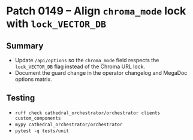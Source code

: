 # Patch 0149 – Align `chroma_mode` lock with `lock_VECTOR_DB`

## Summary
- Update `/api/options` so the `chroma_mode` field respects the `lock_VECTOR_DB` flag instead of the Chroma URL lock.
- Document the guard change in the operator changelog and MegaDoc options matrix.

## Testing
- `ruff check cathedral_orchestrator/orchestrator clients custom_components`
- `mypy cathedral_orchestrator/orchestrator`
- `pytest -q tests/unit`
